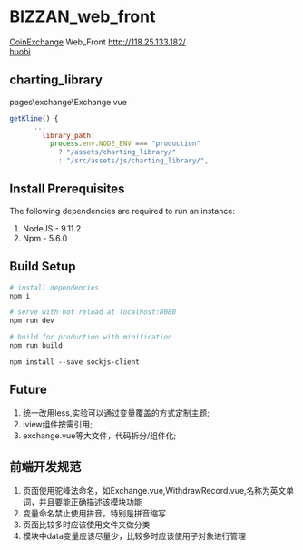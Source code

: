 # BIZZAN_web_front

[CoinExchange](https://gitee.com/cexchange/CoinExchange) Web_Front
http://118.25.133.182/  
[huobi](https://www.huobi.com/zh-cn/exchange/)

## charting_library

pages\exchange\Exchange.vue

```js
getKline() {
      ...
        library_path:
          process.env.NODE_ENV === "production"
            ? "/assets/charting_library/"
            : "/src/assets/js/charting_library/",
```

## Install Prerequisites
The following dependencies are required to run an instance:

1. NodeJS - 9.11.2
2. Npm - 5.6.0

## Build Setup

``` bash
# install dependencies
npm i

# serve with hot reload at localhost:8080
npm run dev

# build for production with minification
npm run build

```

`npm install --save sockjs-client`

## Future
1. 统一改用less,实验可以通过变量覆盖的方式定制主题;
2. iview组件按需引用;
3. exchange.vue等大文件，代码拆分/组件化;


## 前端开发规范
1. 页面使用驼峰法命名，如Exchange.vue,WithdrawRecord.vue,名称为英文单词，并且要能正确描述该模块功能
2. 变量命名禁止使用拼音，特别是拼音缩写
3. 页面比较多时应该使用文件夹做分类
4. 模块中data变量应该尽量少，比较多时应该使用子对象进行管理


